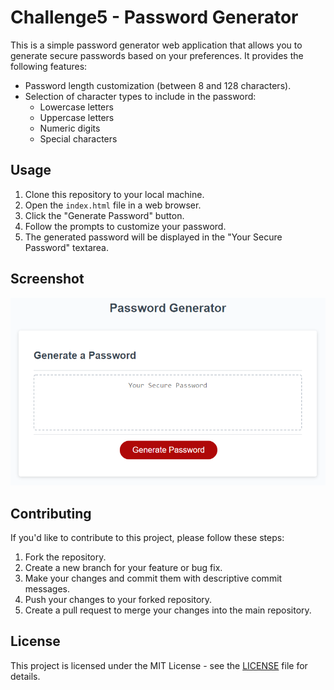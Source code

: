 # Challenge5 - Password Generator

This is a simple password generator web application that allows you to generate secure passwords based on your preferences. It provides the following features:

- Password length customization (between 8 and 128 characters).
- Selection of character types to include in the password:
  - Lowercase letters
  - Uppercase letters
  - Numeric digits
  - Special characters

## Usage

1. Clone this repository to your local machine.
2. Open the `index.html` file in a web browser.
3. Click the "Generate Password" button.
4. Follow the prompts to customize your password.
5. The generated password will be displayed in the "Your Secure Password" textarea.

## Screenshot

![Password Generator Screenshot](assets/05-javascript-challenge-demo.png)

## Contributing

If you'd like to contribute to this project, please follow these steps:

1. Fork the repository.
2. Create a new branch for your feature or bug fix.
3. Make your changes and commit them with descriptive commit messages.
4. Push your changes to your forked repository.
5. Create a pull request to merge your changes into the main repository.

## License

This project is licensed under the MIT License - see the [LICENSE](LICENSE) file for details.
